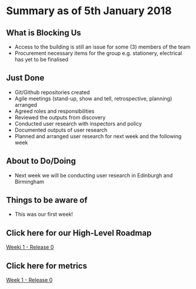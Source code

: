 # Summary as of 5th January 2018

## What is Blocking Us
* Access to the building is still an issue for some (3) members of the team
* Procurement necessary items for the group e.g. stationery, electrical has yet to be finalised

## Just Done
* Git/Github repositories created
* Agile meetings (stand-up, show and tell, retrospective, planning) arranged
* Agreed roles and responsibilities
* Reviewed the outputs from discovery
* Conducted user research with inspectors and policy
* Documented outputs of user research
* Planned and arranged user research for next week and the following week

## About to Do/Doing
* Next week we will be conducting user research in Edinburgh and Birmingham

## Things to be aware of
* This was our first week!

## Click here for our High-Level Roadmap
[Weeki 1 - Release 0](graphs/ASLRoadMap05012018.png)

## Click here for metrics
[Week 1 - Release 0](graphs/progress05012018.png)
